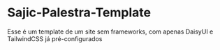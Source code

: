 # Sajic-Palestra-Template
Esse é um template de um site sem frameworks, com apenas DaisyUI e TailwindCSS já pré-configurados
